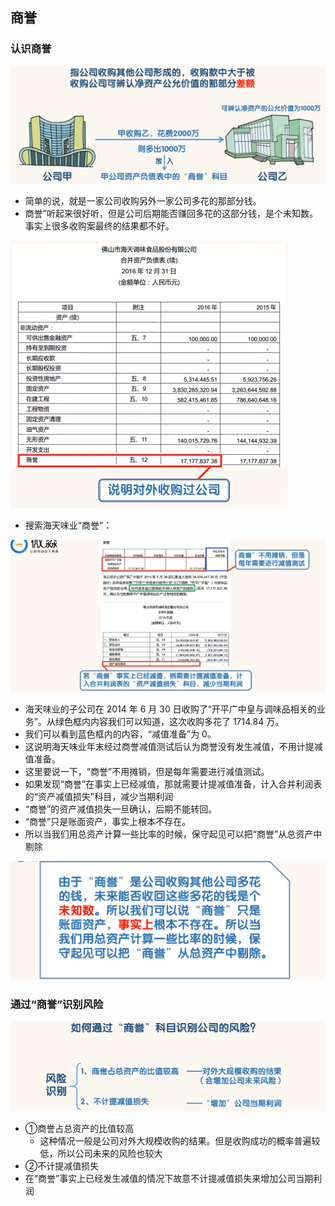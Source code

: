 ## 商誉

### 认识商誉

![image-20220505141608758](images/image-20220505141608758.png)

- 简单的说，就是一家公司收购另外一家公司多花的那部分钱。
- 商誉”听起来很好听，但是公司后期能否赚回多花的这部分钱，是个未知数。事实上很多收购案最终的结果都不好。

<img src="images/image-20220505141719622.png" alt="image-20220505141719622" style="zoom:50%;" />

- 搜索海天味业“商誉”：

![image-20220505141801394](images/image-20220505141801394.png)

- 海天味业的子公司在 2014 年 6 月 30 日收购了“开平广中皇与调味品相关的业务”。从绿色框内内容我们可以知道，这次收购多花了 1714.84 万。
- 我们可以看到蓝色框内的内容，“减值准备”为 0。
- 这说明海天味业年末经过商誉减值测试后认为商誉没有发生减值，不用计提减值准备。
- 这里要说一下，“商誉”不用摊销，但是每年需要进行减值测试。
- 如果发现“商誉”在事实上已经减值，那就需要计提减值准备，计入合并利润表的“资产减值损失”科目，减少当期利润
- “商誉”的资产减值损失一旦确认，后期不能转回。
- “商誉”只是账面资产，事实上根本不存在。
- 所以当我们用总资产计算一些比率的时候，保守起见可以把“商誉”从总资产中剔除

![image-20220505141857607](images/image-20220505141857607.png)

### 通过“商誉”识别风险

![image-20220505141926760](images/image-20220505141926760.png)

- ①商誉占总资产的比值较高
  - 这种情况一般是公司对外大规模收购的结果。但是收购成功的概率普遍较低，所以公司未来的风险也较大
-  ②不计提减值损失
  - 在“商誉”事实上已经发生减值的情况下故意不计提减值损失来增加公司当期利润